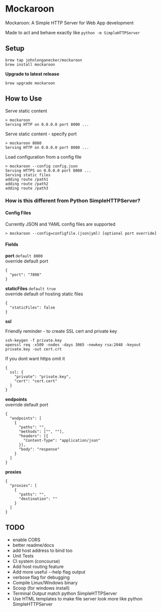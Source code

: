 # Mockaroon
Mockaroon: A Simple HTTP Server for Web App development

Made to act and behave exactly like `python -m SimpleHTTPServer`

## Setup

```
brew tap johnlonganecker/mockaroon
brew install mockaroon
```

**Upgrade to latest release**
```
brew upgrade mockaroon
```

## How to Use

Serve static content
```
> mockaroon
Serving HTTP on 0.0.0.0 port 8000 ...
```

Serve static content - specify port
```
> mockaroon 8080
Serving HTTP on 0.0.0.0 port 8080 ...
```

Load configuration from a config file
```
> mockaroon --config config.json
Serving HTTPS on 0.0.0.0 port 8080 ...
Serving static files
adding route /path1
adding route /path2
adding route /path3
```

### How is this different from Python SimpleHTTPServer?

#### Config Files
Currently JSON and YAML config files are supported
```
> mockaroon --config=configfile.(json|yml) [optional port override]
```

#### Fields
**port** `default 8000`<br>
override default port
```
{
  "port": "7896"
}
```

**staticFiles** `default true`<br>
override default of hosting static files
```
{
  "staticFiles": false
}
```

**ssl**<br>

Friendly reminder - to create SSL cert and private key
```
ssh-keygen -f private.key
openssl req -x509 -nodes -days 3065 -newkey rsa:2048 -keyout private.key -out cert.crt
```

If you dont want https omit it
```
{
  ssl: {
    "private": "private.key",
    "cert": "cert.cert"
  }
}
```

**endpoints**<br>
override default port
```
{
  "endpoints": [
    {
      "paths": "",
      "methods": ["", ""],
      "headers": [{
        "Content-Type": "application/json"
      }],
      "body": "response"
    }
  ]
}
```

**proxies**<br>
```
{
  "proxies": [
    {
      "paths": "",
      "destination": ""
    }
  ]
}
```

## TODO
- enable CORS
- better readme/docs
- add host address to bind too
- Unit Tests
- CI system (concourse)
- Add host routing feature
- Add more useful --help flag output
- verbose flag for debugging
- Compile Linux/Windows binary
- Scoop (for windows install)
- Terminal Output match python SimpleHTTPServer
- Use HTML templates to make file server look more like python SimpleHTTPServer


